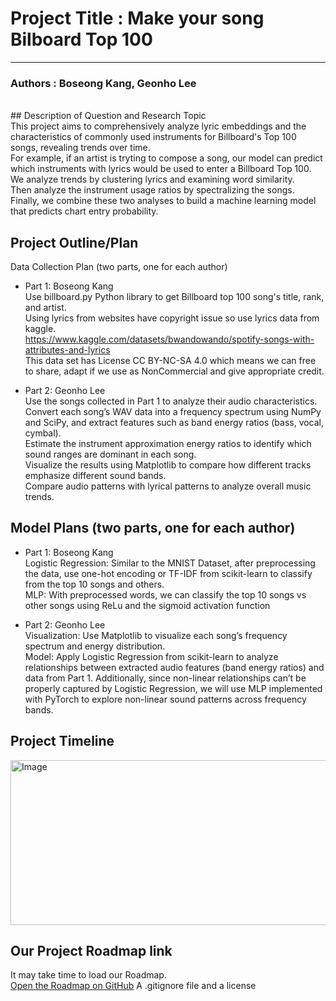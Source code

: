 # Project Title : **Make your song Bilboard Top 100**  
<hr>

### Authors : Boseong Kang, Geonho Lee
<br>
## Description of Question and Research Topic<br>
This project aims to comprehensively analyze lyric embeddings and the characteristics of commonly used instruments for Billboard's Top 100 songs, revealing trends over time. <br>
For example, if an artist is tryting to compose a song, our model can predict which instruments with lyrics would be used to enter a Billboard Top 100. <br>
We analyze trends by clustering lyrics and examining word similarity. <br>
Then analyze the instrument usage ratios by spectralizing the songs. <br>
Finally, we combine these two analyses to build a machine learning model that predicts chart entry probability. <br>

## Project Outline/Plan <br>
Data Collection Plan (two parts, one for each author)<br>
- Part 1: Boseong Kang <br>
Use billboard.py Python library to get Billboard top 100 song's title, rank, and artist. <br>
Using lyrics from websites have copyright issue so use lyrics data from kaggle. <br>
https://www.kaggle.com/datasets/bwandowando/spotify-songs-with-attributes-and-lyrics <br>
This data set has License CC BY-NC-SA 4.0 which means we can free to share, adapt if we use as NonCommercial and give appropriate credit. <br>

- Part 2: Geonho Lee <br>
Use the songs collected in Part 1 to analyze their audio characteristics. <br>
Convert each song’s WAV data into a frequency spectrum using NumPy and SciPy, and extract features such as band energy ratios (bass, vocal, cymbal). <br>
Estimate the instrument approximation energy ratios to identify which sound ranges are dominant in each song. <br>
Visualize the results using Matplotlib to compare how different tracks emphasize different sound bands. <br>
Compare audio patterns with lyrical patterns to analyze overall music trends. <br>

## Model Plans (two parts, one for each author) <br>
- Part 1: Boseong Kang <br>
Logistic Regression: Similar to the MNIST Dataset, after preprocessing the data, use one-hot encoding or TF-IDF from scikit-learn to classify from the top 10 songs and others. <br>
MLP: With preprocessed words, we can classify the top 10 songs vs other songs using ReLu and the sigmoid activation function

- Part 2: Geonho Lee <br>
Visualization: Use Matplotlib to visualize each song’s frequency spectrum and energy distribution. <br> 
Model: Apply Logistic Regression from scikit-learn to analyze relationships between extracted audio features (band energy ratios) and data from Part 1. Additionally, since non-linear relationships can’t be properly captured by Logistic Regression, we will use MLP implemented with PyTorch to explore non-linear sound patterns across frequency bands.<br>

## Project Timeline
<img width="1713" height="264" alt="Image" src="https://github.com/user-attachments/assets/a10e609a-4738-4381-80b8-b7c915fb93d7" />

## Our Project Roadmap link 
It may take time to load our Roadmap.<br>
[Open the Roadmap on GitHub](https://github.com/users/boseongkang/projects/2/views/1?layout=roadmap)
A .gitignore file and a license

